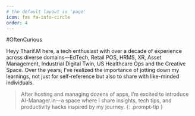 ```yaml
---
# the default layout is 'page'
icon: fas fa-info-circle
order: 4
---
```

#OftenCurious

Heyy Tharif.M  here, a tech enthusiast with over a decade of experience across diverse domains—EdTech, Retail POS, HRMS, XR, Asset Management, Industrial Digital Twin, US Healthcare Ops and the Creative Space. Over the years, I’ve realized the importance of jotting down my learnings, not just for self-reference but also to share with like-minded individuals.

> After hosting and managing dozens of apps, I’m excited to introduce AI-Manager.in—a space where I share insights, tech tips, and productivity hacks inspired by my journey.
{: .prompt-tip }
